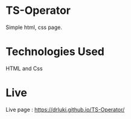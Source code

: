 # TS-Operator
Simple html, css page.

# Technologies Used
HTML and Css

# Live
Live page : https://drluki.github.io/TS-Operator/
